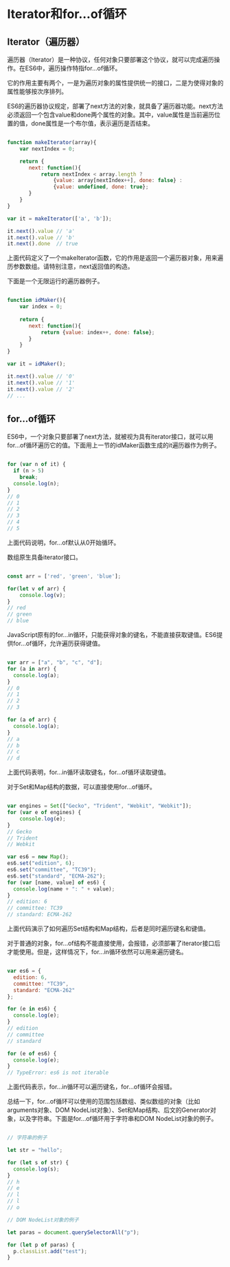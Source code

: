 # Iterator和for...of循环

## Iterator（遍历器）

遍历器（Iterator）是一种协议，任何对象只要部署这个协议，就可以完成遍历操作。在ES6中，遍历操作特指for...of循环。

它的作用主要有两个，一是为遍历对象的属性提供统一的接口，二是为使得对象的属性能够按次序排列。

ES6的遍历器协议规定，部署了next方法的对象，就具备了遍历器功能。next方法必须返回一个包含value和done两个属性的对象。其中，value属性是当前遍历位置的值，done属性是一个布尔值，表示遍历是否结束。

```javascript

function makeIterator(array){
    var nextIndex = 0;

    return {
       next: function(){
           return nextIndex < array.length ?
               {value: array[nextIndex++], done: false} :
               {value: undefined, done: true};
       }
    }
}

var it = makeIterator(['a', 'b']);

it.next().value // 'a'
it.next().value // 'b'
it.next().done  // true

```
上面代码定义了一个makeIterator函数，它的作用是返回一个遍历器对象，用来遍历参数数组。请特别注意，next返回值的构造。

下面是一个无限运行的遍历器例子。

```javascript

function idMaker(){
    var index = 0;
    
    return {
       next: function(){
           return {value: index++, done: false};
       }
    }
}

var it = idMaker();

it.next().value // '0'
it.next().value // '1'
it.next().value // '2'
// ...

```

## for...of循环

ES6中，一个对象只要部署了next方法，就被视为具有iterator接口，就可以用for...of循环遍历它的值。下面用上一节的idMaker函数生成的it遍历器作为例子。

```javascript

for (var n of it) {
  if (n > 5)
    break;
  console.log(n);
}
// 0
// 1
// 2
// 3
// 4
// 5

```

上面代码说明，for...of默认从0开始循环。

数组原生具备iterator接口。

```javascript

const arr = ['red', 'green', 'blue'];

for(let v of arr) {
	console.log(v);
}
// red
// green
// blue

```

JavaScript原有的for...in循环，只能获得对象的键名，不能直接获取键值。ES6提供for...of循环，允许遍历获得键值。

```javascript

var arr = ["a", "b", "c", "d"];
for (a in arr) {
  console.log(a);
}
// 0
// 1
// 2
// 3

for (a of arr) {
  console.log(a); 
}
// a
// b
// c
// d

```

上面代码表明，for...in循环读取键名，for...of循环读取键值。

对于Set和Map结构的数据，可以直接使用for...of循环。

```javascript

var engines = Set(["Gecko", "Trident", "Webkit", "Webkit"]);
for (var e of engines) {
    console.log(e);
}
// Gecko
// Trident
// Webkit

var es6 = new Map();
es6.set("edition", 6);
es6.set("committee", "TC39");
es6.set("standard", "ECMA-262");
for (var [name, value] of es6) {
  console.log(name + ": " + value);
}
// edition: 6
// committee: TC39
// standard: ECMA-262

```

上面代码演示了如何遍历Set结构和Map结构，后者是同时遍历键名和键值。

对于普通的对象，for...of结构不能直接使用，会报错，必须部署了iterator接口后才能使用。但是，这样情况下，for...in循环依然可以用来遍历键名。

```javascript

var es6 = {
  edition: 6,
  committee: "TC39",
  standard: "ECMA-262"
};

for (e in es6) {
  console.log(e);
}
// edition
// committee
// standard

for (e of es6) {
  console.log(e);
}
// TypeError: es6 is not iterable

```

上面代码表示，for...in循环可以遍历键名，for...of循环会报错。

总结一下，for...of循环可以使用的范围包括数组、类似数组的对象（比如arguments对象、DOM NodeList对象）、Set和Map结构、后文的Generator对象，以及字符串。下面是for...of循环用于字符串和DOM NodeList对象的例子。

```javascript

// 字符串的例子

let str = "hello";

for (let s of str) {
  console.log(s);
}
// h
// e
// l
// l
// o

// DOM NodeList对象的例子

let paras = document.querySelectorAll("p");

for (let p of paras) {
  p.classList.add("test");
}

```
